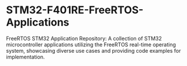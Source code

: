 # STM32-F401RE-FreeRTOS-Applications
FreeRTOS STM32 Application Repository: A collection of STM32 microcontroller applications utilizing the FreeRTOS real-time operating system, showcasing diverse use cases and providing code examples for implementation.
